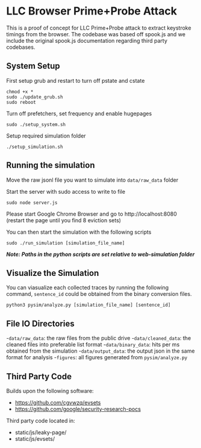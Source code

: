 # LLC Browser Prime+Probe Attack
This is a proof of concept for LLC Prime+Probe attack to extract keystroke timings from the browser. The codebase was based off spook.js and we include the original spook.js documentation regarding third party codebases. 

## System Setup 

First setup grub and restart to turn off pstate and cstate

```
chmod +x *
sudo ./update_grub.sh
sudo reboot
```

Turn off prefetchers, set frequency and enable hugepages

```
sudo ./setup_system.sh
```

Setup required simulation folder
```
./setup_simulation.sh
```

## Running the simulation

Move the raw jsonl file you want to simulate into `data/raw_data` folder

Start the server with sudo access to write to file 

`sudo node server.js`

Please start Google Chrome Browser and go to http://localhost:8080 (restart the page until you find 8 eviction sets)

You can then start the simulation with the following scripts

`sudo ./run_simulation [simulation_file_name]`

***Note: Paths in the python scripts are set relative to web-simulation folder***

## Visualize the Simulation
You can viasualize each collected traces by running the following command, `sentence_id` could be obtained from the binary conversion files. 

`python3 pysim/analyze.py [simulation_file_name] [sentence_id]`

## File IO Directories
-`data/raw_data`: the raw files from the public drive 
-`data/cleaned_data`: the cleaned files into preferable list format
-`data/binary_data`: hits per ms obtained from the simulation
-`data/output_data`: the output json in the same format for analysis 
-`figures`: all figures generated from `pysim/analyze.py`

## Third Party Code
Builds upon the following software:
- https://github.com/cgvwzq/evsets
- https://github.com/google/security-research-pocs

Third party code located in:
- static/js/leaky-page/
- static/js/evsets/

